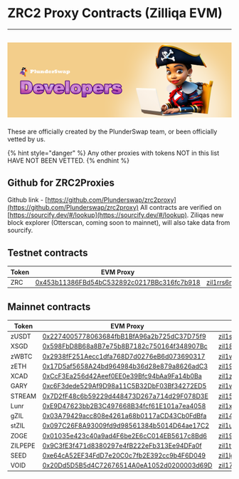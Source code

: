 # ZRC2 Proxy Contracts (Zilliqa EVM)

---

## ![](../../.gitbook/assets/Developers.png)

These are officially created by the PlunderSwap team, or been officially vetted by us.

{% hint style="danger" %}
Any other proxies with tokens NOT in this list HAVE NOT BEEN VETTED.
{% endhint %}

## Github for ZRC2Proxies
Github link - [https://github.com/Plunderswap/zrc2proxy](https://github.com/Plunderswap/zrc2proxy)
All contracts are verified on [https://sourcify.dev/#/lookup](https://sourcify.dev/#/lookup).  Ziliqas new block explorer (Otterscan, coming soon to mainnet), will also take data from sourcify.

## Testnet contracts

| Token | EVM Proxy                                                                                                                      | Scilla                                                                                                                                        |
| ----- | ------------------------------------------------------------------------------------------------------------------------------ | --------------------------------------------------------------------------------------------------------------------------------------------- |
| ZRC   | [0x453b11386FBd54bC532892c0217BBc316fc7b918](https://evmx-dev.zilliqa.com/contract/0x453b11386FBd54bC532892c0217BBc316fc7b918) | [zil1rrs6mpxd5gaj3ue603rupdnjq604jueaeae9ga](https://viewblock.io/zilliqa/address/zil1rrs6mpxd5gaj3ue603rupdnjq604jueaeae9ga?network=testnet) |

## Mainnet contracts

| Token  | EVM Proxy                                                                                                                  | Scilla                                                                                                                        |
| ------ | -------------------------------------------------------------------------------------------------------------------------- | ----------------------------------------------------------------------------------------------------------------------------- |
| zUSDT  | [0x2274005778063684fbB1BfA96a2b725dC37D75f9](https://evmx.zilliqa.com/contract/0x2274005778063684fbB1BfA96a2b725dC37D75f9) | [zil1sxx29cshups269ahh5qjffyr58mxjv9ft78jqy](https://viewblock.io/zilliqa/address/zil1sxx29cshups269ahh5qjffyr58mxjv9ft78jqy) |
| XSGD   | [0x598FbD8B68a8B7e75b8B7182c750164f348907Bc](https://evmx.zilliqa.com/contract/0x598FbD8B68a8B7e75b8B7182c750164f348907Bc) | [zil180v66mlw007ltdv8tq5t240y7upwgf7djklmwh](https://viewblock.io/zilliqa/address/zil180v66mlw007ltdv8tq5t240y7upwgf7djklmwh) |
| zWBTC  | [0x2938fF251Aecc1dfa768D7d0276eB6d073690317](https://evmx.zilliqa.com/contract/0x2938fF251Aecc1dfa768D7d0276eB6d073690317) | [zil1wha8mzaxhm22dpm5cav2tepuldnr8kwkvmqtjq](https://viewblock.io/zilliqa/address/zil1wha8mzaxhm22dpm5cav2tepuldnr8kwkvmqtjq) |
| zETH   | [0x17D5af5658A24bd964984b36d28e879a8626adC3](https://evmx.zilliqa.com/contract/0x17D5af5658A24bd964984b36d28e879a8626adC3) | [zil19j33tapjje2xzng7svslnsjjjgge930jx0w09v](https://viewblock.io/zilliqa/address/zil19j33tapjje2xzng7svslnsjjjgge930jx0w09v) |
| XCAD   | [0xCcF3Ea256d42Aeef0EE0e39Bfc94bAa9Fa14b0Ba](https://evmx.zilliqa.com/contract/0xCcF3Ea256d42Aeef0EE0e39Bfc94bAa9Fa14b0Ba) | [zil1z5l74hwy3pc3pr3gdh3nqju4jlyp0dzkhq2f5y](https://viewblock.io/zilliqa/address/zil1z5l74hwy3pc3pr3gdh3nqju4jlyp0dzkhq2f5y) |
| GARY   | [0xc6F3dede529Af9D98a11C5B32DbF03Bf34272ED5](https://evmx.zilliqa.com/contract/0xc6F3dede529Af9D98a11C5B32DbF03Bf34272ED5) | [zil1w5hwupgc9rxyuyd742g2c9annwahugrx80fw9h](https://viewblock.io/zilliqa/address/zil1w5hwupgc9rxyuyd742g2c9annwahugrx80fw9h) |
| STREAM | [0x7D2fF48c6b59229d448473D267a714d29F078D3E](https://evmx.zilliqa.com/contract/0x7D2fF48c6b59229d448473D267a714d29F078D3E) | [zil1504065pp76uuxm7s9m2c4gwszhez8pu3mp6r8c](https://viewblock.io/zilliqa/address/zil1504065pp76uuxm7s9m2c4gwszhez8pu3mp6r8c) |
| Lunr   | [0xE9D47623bb2B3C497668B34fcf61E101a7ea4058](https://evmx.zilliqa.com/contract/0xE9D47623bb2B3C497668B34fcf61E101a7ea4058) | [zil1xxl6yp2twxvljdnn87g9fk7wykdrcv66xdy4rc](https://viewblock.io/zilliqa/address/zil1xxl6yp2twxvljdnn87g9fk7wykdrcv66xdy4rc) |
| gZIL   | [0x03A79429acc808e4261a68b0117aCD43Cb0FdBfa](https://evmx.zilliqa.com/contract/0x03A79429acc808e4261a68b0117aCD43Cb0FdBfa) | [zil14pzuzq6v6pmmmrfjhczywguu0e97djepxt8g3e](https://viewblock.io/zilliqa/address/zil14pzuzq6v6pmmmrfjhczywguu0e97djepxt8g3e) |
| stZIL  | [0x097C26F8A93009fd9d98561384b5014D64ae17C2](https://evmx.zilliqa.com/contract/0x097C26F8A93009fd9d98561384b5014D64ae17C2) | [zil1umc54ly88xjw4599gtq860le0qvsuwuj72s246](https://viewblock.io/zilliqa/address/zil1umc54ly88xjw4599gtq860le0qvsuwuj72s246) |
| ZOGE  | [0x01035e423c40a9ad4F6be2E6cC014EB5617c8Bd6](https://evmx.zilliqa.com/contract/0x01035e423c40a9ad4F6be2E6cC014EB5617c8Bd6) | [zil19zkpv4krrql0j4jtrqlfh7nt67r6gazxttnk5x](https://viewblock.io/zilliqa/address/zil19zkpv4krrql0j4jtrqlfh7nt67r6gazxttnk5x) |
|ZILPEPE | [0x9C3fE3f471d8380297e4fB222eFb313Ee94DFa0f](https://evmx.zilliqa.com/contract/0x9C3fE3f471d8380297e4fB222eFb313Ee94DFa0f) | [zil1tyc45he8tp96tkyv2372le02tc0hch9p8cxws8](https://viewblock.io/zilliqa/address/zil1tyc45he8tp96tkyv2372le02tc0hch9p8cxws8) |
|SEED | [0xe64cA52EF34FdD7e20C0c7fb2E392cc9b4F6D049](https://evmx.zilliqa.com/contract/0xe64cA52EF34FdD7e20C0c7fb2E392cc9b4F6D049) | [zil1lgj5uykg9lmzjecctjc5fkehdrghd7a9enmwg9](https://viewblock.io/zilliqa/address/zil1lgj5uykg9lmzjecctjc5fkehdrghd7a9enmwg9) |
|VOID | [0x20Dd5D5B5d4C72676514A0eA1052d0200003d69D](https://evmx.zilliqa.com/contract/0x20Dd5D5B5d4C72676514A0eA1052d0200003d69D) | [zil17slttkmqchmcpev4yps8mguu8rkhv5g4ucu7a6](https://viewblock.io/zilliqa/address/zil17slttkmqchmcpev4yps8mguu8rkhv5g4ucu7a6) |
